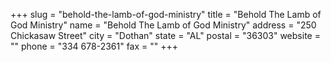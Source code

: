 +++
slug = "behold-the-lamb-of-god-ministry"
title = "Behold The Lamb of God Ministry"
name = "Behold The Lamb of God Ministry"
address = "250 Chickasaw Street"
city = "Dothan"
state = "AL"
postal = "36303"
website = ""
phone = "334 678-2361"
fax = ""
+++
